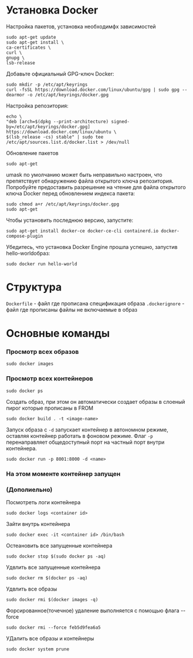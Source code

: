 # Установка Docker 
Настройка пакетов, установка необходимфх зависимостей
```shell
sudo apt-get update
sudo apt-get install \
ca-certificates \
curl \
gnupg \
lsb-release
```
Добавьте официальный GPG-ключ Docker:
```shell
sudo mkdir -p /etc/apt/keyrings
curl -fsSL https://download.docker.com/linux/ubuntu/gpg | sudo gpg --dearmor -o /etc/apt/keyrings/docker.gpg
```
Hастройкa репозитория:
```shell
echo \
"deb [arch=$(dpkg --print-architecture) signed-by=/etc/apt/keyrings/docker.gpg] https://download.docker.com/linux/ubuntu \
$(lsb_release -cs) stable" | sudo tee /etc/apt/sources.list.d/docker.list > /dev/null
```
Обновление пакетов
```shell
sudo apt-get 
```
umask по умолчанию может быть неправильно настроен, что препятствует обнаружению файла открытого ключа репозитория. Попробуйте предоставить разрешение на чтение для файла открытого ключа Docker перед обновлением индекса пакета:
```shell
sudo chmod a+r /etc/apt/keyrings/docker.gpg
sudo apt-get 
```
Чтобы установить последнюю версию, запустите:
```shell
sudo apt-get install docker-ce docker-ce-cli containerd.io docker-compose-plugin
```
Убедитесь, что установка Docker Engine прошла успешно, запустив hello-worldобраз:
```shell
sudo docker run hello-world
```



# Структура
`Dockerfile` - файл где прописана спецификация образа
`.dockerignore` - файл где прописаны файлы не включаемые в образ



# Основные команды
### Просмотр всех образов
```shell
sudo docker images
```
### Просмотр всех контейнеров
```shell
sudo docker ps
```
Создать образ, при этом он автоматически создает образы в слоеный пирог которые прописаны в FROM
```shell
sudo docker build . -t <image-name>
```
Запуск образа с `-d` запускает контейнер в автономном режиме, 
оставляя контейнер работать в фоновом режиме. 
Флаг `-p` перенаправляет общедоступный порт на частный порт внутри контейнера.
```shell
sudo docker run -p 8001:8000 -d <name>
```
### На этом моменте контейнер запущен
### (Дополиельно)
Посмотреть логи контейнера
```shell
sudo docker logs <container id>
```
Зайти внутрь контейнера
```shell
sudo docker exec -it <container id> /bin/bash
```


Остеановить все запущенные контейнера
```shell
sudo docker stop $(sudo docker ps -aq)
```
Удвлить все запущенные контейнера
```shell
sudo docker rm $(docker ps -aq)
```

Удвлить все образы
```shell
sudo docker rmi $(docker images -q)
```
Форсированное(точечное) удаление выполняется с помощью флага --force
```shell
sudo docker rmi --force feb5d9fea6a5
```
УДалить все образы и контейнеры
```shell
sudo docker system prune
```
